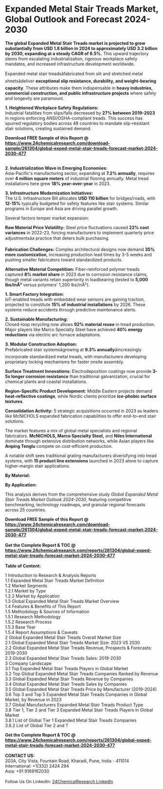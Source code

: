 <h1>Expanded Metal Stair Treads Market, Global Outlook and Forecast 2024-2030</h1><p><strong>The global Expanded Metal Stair Treads market is projected to grow substantially from USD 1.8 billion in 2024 to approximately USD 3.2 billion by 2030, expanding at a steady CAGR of 6.5%.</strong> This upward trajectory stems from escalating industrialization, rigorous workplace safety mandates, and increased infrastructure development worldwide.</p><p>Expanded metal stair treadsâfabricated from slit and stretched metal sheetsâdeliver <strong>exceptional slip resistance, durability, and weight-bearing capacity</strong>. These attributes make them indispensable in <strong>heavy industries, commercial construction, and public infrastructure projects</strong> where safety and longevity are paramount.</p><p><strong>1. Heightened Workplace Safety Regulations:</strong><br>
Industrial fatalities from slips/falls decreased by <strong>27% between 2019-2023</strong> in regions enforcing ANSI/OSHA-compliant treads. This success has spurred regulatory bodies across 48 countries to mandate slip-resistant stair solutions, creating sustained demand.</p><div><b>Download FREE Sample of this Report @ 
            <a href="https://www.24chemicalresearch.com/download-sample/261304/global-exped-metal-stair-treads-forecast-market-2024-2030-477">
            https://www.24chemicalresearch.com/download-sample/261304/global-exped-metal-stair-treads-forecast-market-2024-2030-477</a></b></div><br><p><strong>2. Industrialization Wave in Emerging Economies:</strong><br>
Asia-Pacific's manufacturing sector, expanding at <strong>7.2% annually</strong>, requires over <strong>4 million square meters</strong> of industrial flooring annually. Metal tread installations here grew <strong>18% year-over-year</strong> in 2023.</p><p><strong>3. Infrastructure Modernization Initiatives:</strong><br>
The U.S. Infrastructure Bill allocates <strong>USD 110 billion</strong> for bridges/roads, with <strong>12-15%</strong> typically budgeted for safety features like stair systems. Similar programs in Europe and Asia are driving parallel growth.</p><p>Several factors temper market expansion:</p><p><strong>Raw Material Price Volatility:</strong> Steel price fluctuations caused <strong>22% cost variances</strong> in 2022-23, forcing manufacturers to implement quarterly price adjustmentsâa practice that deters bulk purchasing.</p><p><strong>Fabrication Challenges:</strong> Complex architectural designs now demand <strong>35% more customization</strong>, increasing production lead times by 3-5 weeks and pushing smaller fabricators toward standardized products.</p><p><strong>Alternative Material Competition:</strong> Fiber-reinforced polymer treads captured <strong>8% market share</strong> in 2023 due to corrosion resistance claims, though metal variants retain superiority in loadbearing (tested to <strong>5,000 lbs/inÂ²</strong> versus polymers' 1,200 lbs/inÂ²).</p><p><strong>1. Smart Factory Integration:</strong><br>
IoT-enabled treads with embedded wear sensors are gaining traction, projected to constitute <strong>15% of industrial installations</strong> by 2026. These systems reduce accidents through predictive maintenance alerts.</p><p><strong>2. Sustainable Manufacturing:</strong><br>
Closed-loop recycling now allows <strong>92% material reuse</strong> in tread production. Major players like Marco Specialty Steel have achieved <strong>40% energy reductions</strong> via electric arc furnace adaptations.</p><p><strong>3. Modular Construction Adoption:</strong><br>
Prefabricated stair systemsâgrowing at <strong>9.3% annually</strong>âincreasingly incorporate standardized metal treads, with manufacturers developing proprietary locking mechanisms for faster onsite assembly.</p><p><strong>Surface Treatment Innovations:</strong> Electrodeposition coatings now provide <strong>3-5x longer corrosion resistance</strong> than traditional galvanization, crucial for chemical plants and coastal installations.</p><p><strong>Region-Specific Product Development:</strong> Middle Eastern projects demand <strong>heat-reflective coatings</strong>, while Nordic clients prioritize <strong>ice-phobic surface textures</strong>.</p><p><strong>Consolidation Activity:</strong> 5 strategic acquisitions occurred in 2023 as leaders like McNICHOLS expanded fabrication capabilities to offer end-to-end stair solutions.</p><p>The market features a mix of global metal specialists and regional fabricators. <strong>McNICHOLS, Marco Specialty Steel,</strong> and <strong>Niles International</strong> dominate through extensive distribution networks, while Asian players like <strong>Anping Tenglu</strong> compete on cost-efficient production.</p><p>A notable shift sees traditional grating manufacturers diversifying into tread systems, with <strong>15 product line extensions</strong> launched in 2023 alone to capture higher-margin stair applications.</p><p><strong>By Material:</strong></p><p><strong>By Application:</strong></p><p>This analysis derives from the comprehensive study <em>Global Expanded Metal Stair Treads Market Outlook 2024-2030</em>, featuring competitive benchmarking, technology roadmaps, and granular regional forecasts across 25 countries.</p><div><b>Download FREE Sample of this Report @ 
            <a href="https://www.24chemicalresearch.com/download-sample/261304/global-exped-metal-stair-treads-forecast-market-2024-2030-477">
            https://www.24chemicalresearch.com/download-sample/261304/global-exped-metal-stair-treads-forecast-market-2024-2030-477</a></b></div><br><div><b>Get the Complete Report & TOC @ 
            <a href="https://www.24chemicalresearch.com/reports/261304/global-exped-metal-stair-treads-forecast-market-2024-2030-477">
            https://www.24chemicalresearch.com/reports/261304/global-exped-metal-stair-treads-forecast-market-2024-2030-477</a></b></div><br>
            <b>Table of Content:</b><p>1 Introduction to Research & Analysis Reports<br />
    1.1 Expanded Metal Stair Treads Market Definition<br />
    1.2 Market Segments<br />
        1.2.1 Market by Type<br />
        1.2.2 Market by Application<br />
    1.3 Global Expanded Metal Stair Treads Market Overview<br />
    1.4 Features & Benefits of This Report<br />
    1.5 Methodology & Sources of Information<br />
        1.5.1 Research Methodology<br />
        1.5.2 Research Process<br />
        1.5.3 Base Year<br />
        1.5.4 Report Assumptions & Caveats<br />
2 Global Expanded Metal Stair Treads Overall Market Size<br />
    2.1 Global Expanded Metal Stair Treads Market Size: 2023 VS 2030<br />
    2.2 Global Expanded Metal Stair Treads Revenue, Prospects & Forecasts: 2019-2030<br />
    2.3 Global Expanded Metal Stair Treads Sales: 2019-2030<br />
3 Company Landscape<br />
    3.1 Top Expanded Metal Stair Treads Players in Global Market<br />
    3.2 Top Global Expanded Metal Stair Treads Companies Ranked by Revenue<br />
    3.3 Global Expanded Metal Stair Treads Revenue by Companies<br />
    3.4 Global Expanded Metal Stair Treads Sales by Companies<br />
    3.5 Global Expanded Metal Stair Treads Price by Manufacturer (2019-2024)<br />
    3.6 Top 3 and Top 5 Expanded Metal Stair Treads Companies in Global Market, by Revenue in 2023<br />
    3.7 Global Manufacturers Expanded Metal Stair Treads Product Type<br />
    3.8 Tier 1, Tier 2 and Tier 3 Expanded Metal Stair Treads Players in Global Market<br />
        3.8.1 List of Global Tier 1 Expanded Metal Stair Treads Companies<br />
        3.8.2 List of Global Tier 2 and T</p><div><b>Get the Complete Report & TOC @ 
            <a href="https://www.24chemicalresearch.com/reports/261304/global-exped-metal-stair-treads-forecast-market-2024-2030-477">
            https://www.24chemicalresearch.com/reports/261304/global-exped-metal-stair-treads-forecast-market-2024-2030-477</a></b></div><br><b>CONTACT US:</b><br>
            203A, City Vista, Fountain Road, Kharadi, Pune, India - 411014<br>
            International: +1(332) 2424 294<br>
            Asia: +91 9169162030 <br><br>
            Follow Us On LinkedIn: <a href="https://www.linkedin.com/company/24chemicalresearch/">24ChemicalResearch LinkedIn</a>